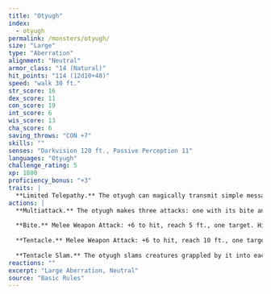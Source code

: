 ```yaml
---
title: "Otyugh"
index:
  - otyugh
permalink: /monsters/otyugh/
size: "Large"
type: "Aberration"
alignment: "Neutral"
armor_class: "14 (Natural)"
hit_points: "114 (12d10+48)"
speed: "walk 30 ft."
str_score: 16
dex_score: 11
con_score: 19
int_score: 6
wis_score: 13
cha_score: 6
saving_throws: "CON +7"
skills: ""
senses: "Darkvision 120 ft., Passive Perception 11"
languages: "Otyugh"
challenge_rating: 5
xp: 1800
proficiency_bonus: "+3"
traits: |
  **Limited Telepathy.** The otyugh can magically transmit simple messages and images to any creature within 120 ft. of it that can understand a language. This form of telepathy doesn't allow the receiving creature to telepathically respond.
actions: |
  **Multiattack.** The otyugh makes three attacks: one with its bite and two with its tentacles.
  
  **Bite.** Melee Weapon Attack: +6 to hit, reach 5 ft., one target. Hit: 12 (2d8 + 3) piercing damage. If the target is a creature, it must succeed on a DC 15 Constitution saving throw against disease or become poisoned until the disease is cured. Every 24 hours that elapse, the target must repeat the saving throw, reducing its hit point maximum by 5 (1d10) on a failure. The disease is cured on a success. The target dies if the disease reduces its hit point maximum to 0. This reduction to the target's hit point maximum lasts until the disease is cured.
  
  **Tentacle.** Melee Weapon Attack: +6 to hit, reach 10 ft., one target. Hit: 7 (1d8 + 3) bludgeoning damage plus 4 (1d8) piercing damage. If the target is Medium or smaller, it is grappled (escape DC 13) and restrained until the grapple ends. The otyugh has two tentacles, each of which can grapple one target.
  
  **Tentacle Slam.** The otyugh slams creatures grappled by it into each other or a solid surface. Each creature must succeed on a DC 14 Constitution saving throw or take 10 (2d6 + 3) bludgeoning damage and be stunned until the end of the otyugh's next turn. On a successful save, the target takes half the bludgeoning damage and isn't stunned.
reactions: ""
excerpt: "Large Aberration, Neutral"
source: "Basic Rules"
---
```

